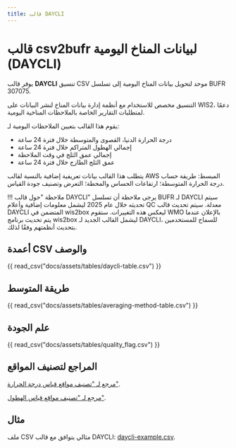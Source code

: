 ```yaml
---
title: قالب DAYCLI
---
```


# قالب csv2bufr لبيانات المناخ اليومية (DAYCLI)

يوفر قالب **DAYCLI** تنسيق CSV موحد لتحويل بيانات المناخ اليومية إلى تسلسل BUFR 307075.

التنسيق مخصص للاستخدام مع أنظمة إدارة بيانات المناخ لنشر البيانات على WIS2، دعمًا لمتطلبات التقارير الخاصة بالملاحظات المناخية اليومية.

يقوم هذا القالب بتعيين الملاحظات اليومية لـ:

 - درجة الحرارة الدنيا، القصوى والمتوسطة خلال فترة 24 ساعة
 - إجمالي الهطول المتراكم خلال فترة 24 ساعة
 - إجمالي عمق الثلج في وقت الملاحظة
 - عمق الثلج الطازج خلال فترة 24 ساعة

يتطلب هذا القالب بيانات تعريفية إضافية بالنسبة لقالب AWS المبسط: طريقة حساب درجة الحرارة المتوسطة؛ ارتفاعات الحساس والمحطة؛ التعرض وتصنيف جودة القياس.

!!! ملاحظة "حول قالب DAYCLI"
    يرجى ملاحظة أن تسلسل BUFR لـ DAYCLI سيتم تحديثه خلال عام 2025 ليشمل معلومات إضافية وأعلام QC معدلة. سيتم تحديث قالب DAYCLI المتضمن في wis2box ليعكس هذه التغييرات. ستقوم WMO بالإعلان عندما يتم تحديث برنامج wis2box ليشمل القالب الجديد لـ DAYCLI، للسماح للمستخدمين بتحديث أنظمتهم وفقًا لذلك.

## أعمدة CSV والوصف

{{ read_csv("docs/assets/tables/daycli-table.csv") }}

## طريقة المتوسط

{{ read_csv("docs/assets/tables/averaging-method-table.csv") }}

## علم الجودة

{{ read_csv("docs/assets/tables/quality_flag.csv") }}

## المراجع لتصنيف المواقع

[مرجع لـ "تصنيف مواقع قياس درجة الحرارة"](https://library.wmo.int/idviewer/35625/839).

[مرجع لـ "تصنيف مواقع قياس الهطول"](https://library.wmo.int/idviewer/35625/840).

## مثال

ملف CSV مثالي يتوافق مع قالب DAYCLI: [daycli-example.csv](./../../sample-data/daycli-example.csv).
